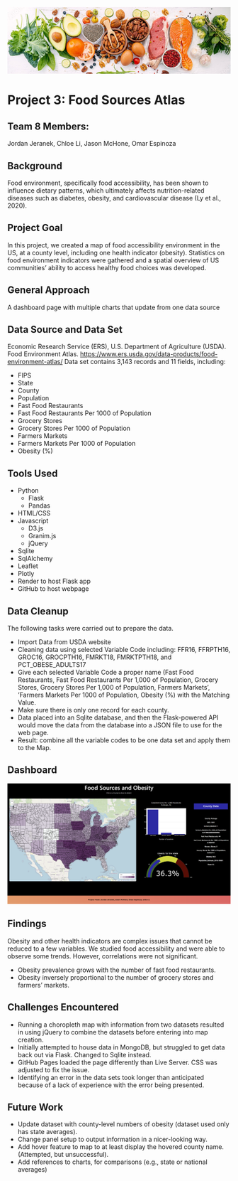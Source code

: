 ![Food Image](static/img/food.png)
# Project 3: Food Sources Atlas
## Team 8 Members:
Jordan Jeranek, Chloe Li, Jason McHone, Omar Espinoza
## Background
Food environment, specifically food accessibility, has been shown to influence dietary patterns, which ultimately affects nutrition-related diseases such as diabetes, obesity, and cardiovascular disease (Ly et al., 2020).
## Project Goal
In this project, we created a map of food accessibility environment in the US, at a county level, including one health indicator (obesity). Statistics on food environment indicators were gathered and a spatial overview of US communities’ ability to access healthy food choices was developed.
## General Approach
A dashboard page with multiple charts that update from one data source
## Data Source and Data Set
Economic Research Service (ERS), U.S. Department of Agriculture (USDA). Food Environment Atlas. 
https://www.ers.usda.gov/data-products/food-environment-atlas/
Data set contains 3,143 records and 11 fields, including:
- FIPS
- State
- County
- Population
- Fast Food Restaurants
- Fast Food Restaurants Per 1000 of Population
- Grocery Stores
- Grocery Stores Per 1000 of Population
- Farmers Markets
- Farmers Markets Per 1000 of Population
- Obesity (%)
## Tools Used
- Python 
  - Flask
  - Pandas
- HTML/CSS
- Javascript
  - D3.js
  - Granim.js
  - jQuery
- Sqlite
- SqlAlchemy
- Leaflet
- Plotly
- Render to host Flask app
- GitHub to host webpage

## Data Cleanup
The following tasks were carried out to prepare the data.
- Import Data from USDA website
- Cleaning data using selected Variable Code including: FFR16, FFRPTH16, GROC16, GROCPTH16, FMRKT18, FMRKTPTH18, and PCT_OBESE_ADULTS17
- Give each selected Variable Code a proper name (Fast Food Restaurants, Fast Food Restaurants Per 1,000 of Population, Grocery Stores, Grocery Stores Per 1,000 of Population, Farmers Markets’, ’Farmers Markets Per 1000 of Population, Obesity (%) with the Matching Value.
- Make sure there is only one record for each county.
- Data placed into an Sqlite database, and then the Flask-powered API would move the data from the database into a JSON file to use for the web page.
- Result: combine all the variable codes to be one data set and apply them to the Map.

## Dashboard
![Dashboard Image](static/img/dashboard.PNG)

## Findings
Obesity and other health indicators are complex issues that cannot be reduced to a few variables. We studied food accessibility and were able to observe some trends. However, correlations were not significant.
- Obesity prevalence grows with the number of fast food restaurants.
- Obesity inversely proportional to the number of grocery stores and farmers’ markets.
## Challenges Encountered
- Running a choropleth map with information from two datasets resulted in using jQuery to combine the datasets before entering into map creation.
- Initially attempted to house data in MongoDB, but struggled to get data back out via Flask. Changed to Sqlite instead.
- GitHub Pages loaded the page differently than Live Server. CSS was adjusted to fix the issue.
- Identifying an error in the data sets took longer than anticipated because of a lack of experience with the error being presented.
## Future Work
- Update dataset with county-level numbers of obesity (dataset used only has state averages).
- Change panel setup to output information in a nicer-looking way.
- Add hover feature to map to at least display the hovered county name. (Attempted, but unsuccessful).
- Add references to charts, for comparisons (e.g., state or national averages)